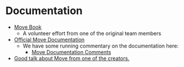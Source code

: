 # Documentation

- [Move Book](https://move-book.com/index.html)
  - A volunteer effort from one of the original team members
- [Official Move Documentation](https://diem.github.io/move/)
  - We have some running commentary on the documentation here:
    - [Move Documentation Comments](../../misc/move-documentation-comments.md)
- [Good talk about Move from one of the creators.](https://youtu.be/Bjvb8A28Tec?t=814)
